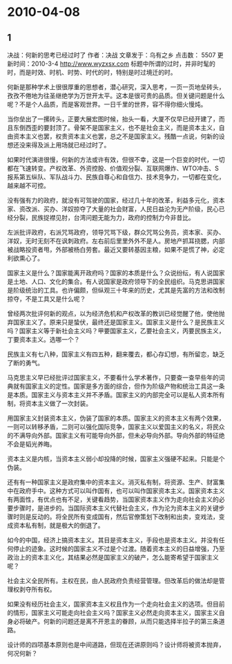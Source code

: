 # 2010-04-08

## 1

决战：何新的思考已经过时了   作者：决战    文章发于：乌有之乡    点击数： 5507    更新时间：2010-3-4       http://www.wyzxsx.com   标题中所谓的过时，并非时髦的时，而是时效、时机、时势、时代的时，特别是时过境迁的时。           

何新是那种学术上很很厚重的思想者，潜心研究，深入思考，一页一页地垒砖头，孜孜不倦地为往圣继绝学为万世开太平。这本是很可贵的品质。但关键问题是什么呢？不是个人品质，而是客观世界。一日千里的世界，容不得你细火慢炖。

当你垒出了一摞砖头，正要大展宏图时候，抬头一看，大厦不仅早已经开建了，而且东倒西歪的要封顶了。骨架不是国家主义，也不是社会主义，而是资本主义，自由资本主义也罢，权贵资本主义也罢，总之不是国家主义。残酷一点说，何新的设想还没来得及派上用场就已经过时了。

如果时代演进很慢，何新的方法或许有效，但很不幸，这是一个巨变的时代，一切都在飞速转变。产权改革、外资控股、价值观分裂、互联网爆炸、WTO冲击、S报系第五纵队、军队战斗力、民族自尊心和自信力、技术竞争力，一切都在变化，越来越不可控。

没有强有力的政府，就没有可驾驶的国家，经过几十年的改革，利益多元化，资本家、资改派、买办、洋奴掠夺了大量的社会财富，人民日益沦为无产阶级，民心已经分裂，民族捉襟见肘，台湾问题无能为力，政府的控制力今非昔比。

左派批评政府，右派咒骂政府，领导咒骂下级，群众咒骂公务员，资本家、买办、洋奴，无时无刻不在讽刺政府。左右前后里里外外不是人。房地产抓耳挠腮，内部被战略投资者甩，外部被杨白劳套。最近又要转基因主粮，如果不是慌了神，必定利欲熏心了。

国家主义是什么？国家能离开政府吗？国家的本质是什么？众说纷纭，有人说国家是土地、人口、文化的集合。有人说国家是政府领导下的全民组织。马克思讲国家是阶级统治的工具。也许偏颇，但纵观三十年来的历史，尤其是先富的方法和改制掠夺，不是工具又是什么呢？

曾经两次批评何新的观点，以为经济危机和产权改革的教训已经觉醒了他，使他抛弃国家主义了。原来只是蛰伏，最终还是国家主义。国家主义是什么？是民族主义吗？国家主义等于新社会主义吗？甲要国家主义，乙要社会主义，丙要民族主义，丁要资本主义。选哪一个？

民族主义有七八种，国家主义有四五种，翻来覆去，都心存幻想，有所留恋，缺乏了断的勇气。

马克思主义早已经批评过国家主义，不要看什么学术著作，只要查一查早些年的词典就有国家主义的定性。国家是多方面的综合，但作为阶级产物和统治工具这一条是本质。国家主义与资本主义并不矛盾。国家主义的内部完全可以是私人资本所有制，将资本主义做了一次封装。

用国家主义封装资本主义，伪装了国家的本质。国家主义的资本主义有两个效果，一则可以转移矛盾，二则可以强化国际竞争，国家主义以爱国主义的名义，将民众的不满导向外部。国家主义有可能导向外部，但未必导向外部。导向外部的特征绝不会是韬光养晦。

资本主义是内核，当资本主义弱小却投降的时候，国家主义强硬不起来。只能是个伪装。

还有有一种国家主义是政府集中的资本主义。消灭私有制，将资源、生产、财富集中在政府手中。这种方式可以叫作国有，也可以叫作国家资本主义。国家资本主义有两面性，有优点也有不足，关键看趋势，当国家资本主义作为走向社会主义的必要步骤时，是进步的。当国际资本主义代替社会主义，作为沦为资本主义的关键步骤时则是反动的。将全民所有变成国有，然后官僚策划下改制和出卖，变戏法，变成资本私有制，就是极大的倒退了。

如今的中国，经济上搞资本主义。其目是资本主义，手段也是资本主义。并没有任何停止的迹象。这时候的国家主义不过是个过渡。随着资本主义的日益增强，乃至政治上的资本主义化，其结果必然是国家主义的破产，怎么能寄希望于国家主义呢？

社会主义全民所有。主权在民，由人民政府负责经营管理。但改革后的做法却是管理权剥夺所有权。

如果没有经历社会主义，国家资本主义权且作为一个走向社会主义的选项。但目前的情形，国家主义可能走向社会主义吗？国家主义必然走向资本主义，国家主义自身必将破产。何新的问题还是离不开恩主的眷顾，从而只能选择半拉子的第三条道路。

设计师的四项基本原则也是中间道路，但现在还讲原则吗？设计师将被资本抛弃，何况何新？




